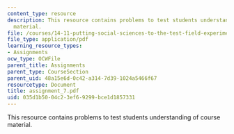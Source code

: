 ```yaml
---
content_type: resource
description: This resource contains problems to test students understanding of course
  material.
file: /courses/14-11-putting-social-sciences-to-the-test-field-experiments-in-economics-spring-2006/035d1b5004c23ef69299bce1d1857331_assignment_7.pdf
file_type: application/pdf
learning_resource_types:
- Assignments
ocw_type: OCWFile
parent_title: Assignments
parent_type: CourseSection
parent_uid: 48a15e6d-0c42-a314-7d39-1024a5466f67
resourcetype: Document
title: assignment_7.pdf
uid: 035d1b50-04c2-3ef6-9299-bce1d1857331
---
```

This resource contains problems to test students understanding of course material.

